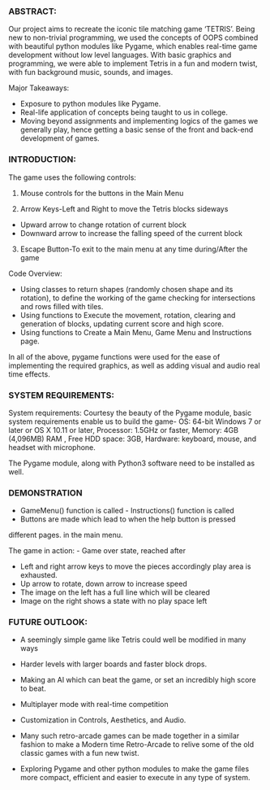 ### ABSTRACT:

Our project aims to recreate the iconic tile matching game ‘TETRIS’. Being new to non-trivial
programming, we used the concepts of OOPS combined with beautiful python modules like
Pygame, which enables real-time game development without low level languages. With basic
graphics and programming, we were able to implement Tetris in a fun and modern twist, with fun
background music, sounds, and images.

Major Takeaways:

- Exposure to python modules like Pygame.
- Real-life application of concepts being taught to us in college.
- Moving beyond assignments and implementing logics of the games we generally play, hence
getting a basic sense of the front and back-end development of games.

### INTRODUCTION:

The game uses the following controls:

1) Mouse controls for the buttons in the Main Menu

2) Arrow Keys-Left and Right to move the Tetris blocks sideways

- Upward arrow to change rotation of current block
- Downward arrow to increase the falling speed of the current block

3) Escape Button-To exit to the main menu at any time during/After the game

Code Overview:

- Using classes to return shapes (randomly chosen shape and its rotation), to define the working of
the game checking for intersections and rows filled with tiles.
- Using functions to Execute the movement, rotation, clearing and generation of blocks, updating
current score and high score.
- Using functions to Create a Main Menu, Game Menu and Instructions page.

In all of the above, pygame functions were used for the ease of implementing the required
graphics, as well as adding visual and audio real time effects.

### SYSTEM REQUIREMENTS:

System requirements: Courtesy the beauty of the Pygame module, basic system requirements
enable us to build the game- OS: 64-bit Windows 7 or later or OS X 10.11 or later, Processor:
1.5GHz or faster, Memory: 4GB (4,096MB) RAM , Free HDD space: 3GB, Hardware: keyboard,
mouse, and headset with microphone.

The Pygame module, along with Python3 software need to be installed as well.

### DEMONSTRATION

- GameMenu() function is called - Instructions() function is called
- Buttons are made which lead to when the help button is pressed

different pages. in the main menu.

The game in action: - Game over state, reached after

- Left and right arrow keys to move the pieces accordingly play area is exhausted.
- Up arrow to rotate, down arrow to increase speed
- The image on the left has a full line which will be cleared
- Image on the right shows a state with no play space left

### FUTURE OUTLOOK:

- A seemingly simple game like Tetris could well be modified in many ways

- Harder levels with larger boards and faster block drops.

- Making an AI which can beat the game, or set an incredibly high score to beat.

- Multiplayer mode with real-time competition

- Customization in Controls, Aesthetics, and Audio.

- Many such retro-arcade games can be made together in a similar fashion to make a Modern time
Retro-Arcade to relive some of the old classic games with a fun new twist.
- Exploring Pygame and other python modules to make the game files more compact, efficient and
easier to execute in any type of system.
